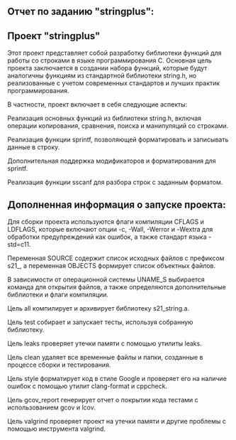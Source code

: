 ## Отчет по заданию "stringplus":



## Проект "stringplus"

Этот проект представляет собой разработку библиотеки функций для работы со строками в языке программирования C. Основная цель проекта заключается в создании набора функций, которые будут аналогичны функциям из стандартной библиотеки string.h, но реализованные с учетом современных стандартов и лучших практик программирования.

В частности, проект включает в себя следующие аспекты:

Реализация основных функций из библиотеки string.h, включая операции копирования, сравнения, поиска и манипуляций со строками.

Реализация функции sprintf, позволяющей форматировать и записывать данные в строку.

Дополнительная поддержка модификаторов и форматирования для sprintf.

Реализация функции sscanf для разбора строк с заданным форматом.

## Дополненная информация о запуске проекта:

Для сборки проекта используются флаги компиляции CFLAGS и LDFLAGS, которые включают опции -c, -Wall, -Werror и -Wextra для обработки предупреждений как ошибок, а также стандарт языка -std=c11.

Переменная SOURCE содержит список исходных файлов с префиксом s21_, а переменная OBJECTS формирует список объектных файлов.

В зависимости от операционной системы UNAME_S выбирается команда для открытия файлов, а также определяются дополнительные библиотеки и флаги компиляции.


Цель all компилирует и архивирует библиотеку s21_string.a.

Цель test собирает и запускает тесты, используя собранную библиотеку.

Цель leaks проверяет утечки памяти с помощью утилиты leaks.

Цель clean удаляет все временные файлы и папки, созданные в процессе сборки и тестирования.

Цель style форматирует код в стиле Google и проверяет его на наличие ошибок с помощью утилит clang-format и cppcheck.

Цель gcov_report генерирует отчет о покрытии кода тестами с использованием gcov и lcov.

Цель valgrind проверяет проект на утечки памяти и другие проблемы с помощью инструмента valgrind.





